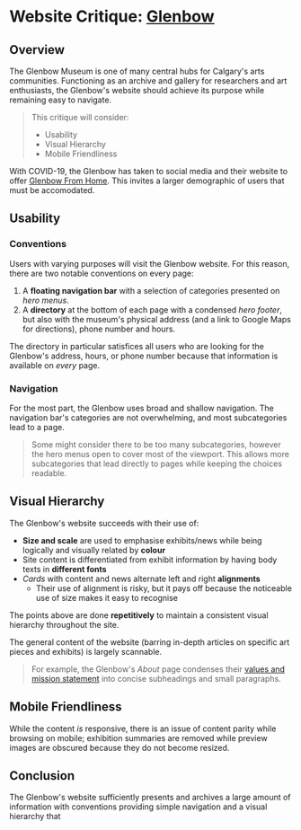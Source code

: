 # Website Critique: [Glenbow](https://www.glenbow.org/)

## Overview
The Glenbow Museum is one of many central hubs for Calgary's arts communities. Functioning as an archive and gallery for researchers and art enthusiasts, the Glenbow's website should achieve its purpose while remaining easy to navigate.

>This critique will consider:
>
> - Usability
> - Visual Hierarchy
> - Mobile Friendliness

With COVID-19, the Glenbow has taken to social media and their website to offer [Glenbow From Home](https://www.glenbow.org/whats-on/?time-range=week&filters=128). This invites a larger demographic of users that must be accomodated.

## Usability
### Conventions
Users with varying purposes will visit the Glenbow website. For this reason, there are two notable conventions on every page:

1. A **floating navigation bar** with a selection of categories presented on *hero menus*.
2. A **directory** at the bottom of each page with a condensed *hero footer*, but also with the museum's physical address (and a link to Google Maps for directions), phone number and hours.

The directory in particular satisfices all users who are looking for the Glenbow's address, hours, or phone number because that information is available on *every* page.

### Navigation
For the most part, the Glenbow uses broad and shallow navigation. The navigation bar's categories are not overwhelming, and most subcategories lead to a page.
>Some might consider there to be too many subcategories, however the hero menus open to cover most of the viewport. This allows more subcategories that lead directly to pages while keeping the choices readable.

## Visual Hierarchy
The Glenbow's website succeeds with their use of:

- **Size and scale** are used to emphasise exhibits/news while being logically and visually related by **colour**
- Site content is differentiated from exhibit information by having body texts in **different fonts**
- *Cards* with content and news alternate left and right **alignments**
  - Their use of alignment is risky, but it pays off because the noticeable use of size makes it easy to recognise

The points above are done **repetitively** to maintain a consistent visual hierarchy throughout the site.

The general content of the website (barring in-depth articles on specific art pieces and exhibits) is largely scannable.
>For example, the Glenbow's *About* page condenses their [values and mission statement](https://www.glenbow.org/about) into concise subheadings and small paragraphs.


## Mobile Friendliness
While the content *is* responsive, there is an issue of content parity while browsing on mobile; exhibition summaries are removed while preview images are obscured because they do not become resized. 

## Conclusion
The Glenbow's website sufficiently presents and archives a large amount of information with conventions providing simple navigation and a visual hierarchy that